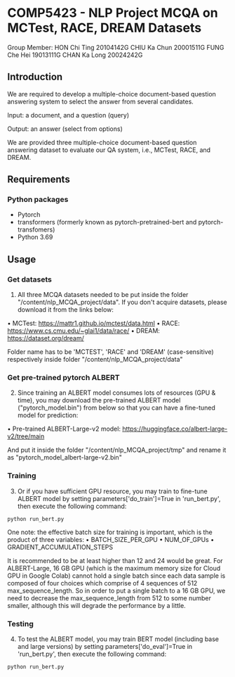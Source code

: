 # COMP5423 - NLP Project MCQA on MCTest, RACE, DREAM Datasets 
Group Member: 
HON Chi Ting 20104142G 
CHIU Ka Chun 20001511G 
FUNG Che Hei 19013111G 
CHAN Ka Long 20024242G 

## Introduction

We are required to develop a multiple-choice document-based question answering system to select the answer from several candidates. 

Input: a document, and a question (query) 

Output: an answer (select from options)

We are provided three multiple-choice document-based question answering dataset to
evaluate our QA system, i.e., MCTest, RACE, and DREAM. 

## Requirements
### Python packages
- Pytorch
- transformers (formerly known as pytorch-pretrained-bert and pytorch-transfomers)
- Python 3.69 

## Usage
### Get datasets
1. All three MCQA datasets needed to be put inside the folder "/content/nlp_MCQA_project/data". If you don't acquire datasets, please download it from the links below:

• MCTest: https://mattr1.github.io/mctest/data.html
• RACE: https://www.cs.cmu.edu/~glai1/data/race/
• DREAM: https://dataset.org/dream/

Folder name has to be 'MCTEST', 'RACE' and 'DREAM' (case-sensitive) respectively inside folder "/content/nlp_MCQA_project/data"

### Get pre-trained pytorch ALBERT
2. Since training an ALBERT model consumes lots of resources (GPU & time), you may download the pre-trained ALBERT model ("pytorch_model.bin") from below so that you can have a fine-tuned model for prediction:

• Pre-trained ALBERT-Large-v2 model: https://huggingface.co/albert-large-v2/tree/main

And put it inside the folder "/content/nlp_MCQA_project/tmp" and rename it as "pytorch_model_albert-large-v2.bin"

### Training
3. Or if you have sufficient GPU resource, you may train to fine-tune ALBERT model by setting parameters['do_train']=True in 'run_bert.py', then execute the following command:

```
python run_bert.py
```

One note: the effective batch size for training is important, which is the product of three variables: 
• BATCH_SIZE_PER_GPU
• NUM_OF_GPUs
• GRADIENT_ACCUMULATION_STEPS

It is recommended to be at least higher than 12 and 24 would be great.
For ALBERT-Large, 16 GB GPU (which is the maximum memory size for Cloud GPU in Google Colab) cannot hold a single batch since each data sample is composed of four choices which comprise of 4 sequences of 512 max_sequence_length. So in order to put a single batch to a 16 GB GPU, we need to decrease the max_sequence_length from 512 to some number smaller, although this will degrade the performance by a little.

### Testing
4. To test the ALBERT model, you may train BERT model (including base and large versions) by setting parameters['do_eval']=True in 'run_bert.py', then execute the following command:

```
python run_bert.py
```

